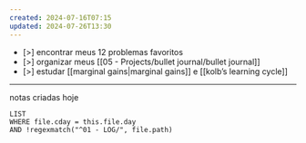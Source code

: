 ```yaml
---
created: 2024-07-16T07:15
updated: 2024-07-26T13:30
---
```

- [>] encontrar meus 12 problemas favoritos
- [>]  organizar meus [[05 - Projects/bullet journal/bullet journal]]
- [>] estudar [[marginal gains|marginal gains]] e [[kolb’s learning cycle]] 
- ---
notas criadas hoje
```dataview
LIST
WHERE file.cday = this.file.day
AND !regexmatch("^01 - LOG/", file.path)
```